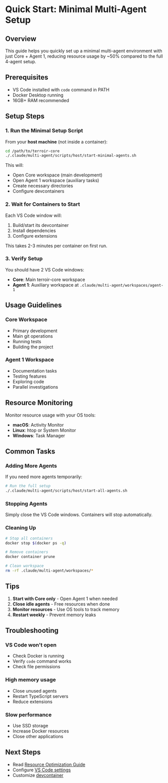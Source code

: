 # Quick Start: Minimal Multi-Agent Setup

## Overview

This guide helps you quickly set up a minimal multi-agent environment with just Core + Agent 1, reducing resource usage by ~50% compared to the full 4-agent setup.

## Prerequisites

- VS Code installed with `code` command in PATH
- Docker Desktop running
- 16GB+ RAM recommended

## Setup Steps

### 1. Run the Minimal Setup Script

From your **host machine** (not inside a container):

```bash
cd /path/to/terroir-core
./.claude/multi-agent/scripts/host/start-minimal-agents.sh
```

This will:

- Open Core workspace (main development)
- Open Agent 1 workspace (auxiliary tasks)
- Create necessary directories
- Configure devcontainers

### 2. Wait for Containers to Start

Each VS Code window will:

1. Build/start its devcontainer
2. Install dependencies
3. Configure extensions

This takes 2-3 minutes per container on first run.

### 3. Verify Setup

You should have 2 VS Code windows:

- **Core**: Main terroir-core workspace
- **Agent 1**: Auxiliary workspace at `.claude/multi-agent/workspaces/agent-1`

## Usage Guidelines

### Core Workspace

- Primary development
- Main git operations
- Running tests
- Building the project

### Agent 1 Workspace

- Documentation tasks
- Testing features
- Exploring code
- Parallel investigations

## Resource Monitoring

Monitor resource usage with your OS tools:

- **macOS**: Activity Monitor
- **Linux**: htop or System Monitor
- **Windows**: Task Manager

## Common Tasks

### Adding More Agents

If you need more agents temporarily:

```bash
# Run the full setup
./.claude/multi-agent/scripts/host/start-all-agents.sh
```

### Stopping Agents

Simply close the VS Code windows. Containers will stop automatically.

### Cleaning Up

```bash
# Stop all containers
docker stop $(docker ps -q)

# Remove containers
docker container prune

# Clean workspace
rm -rf .claude/multi-agent/workspaces/*
```

## Tips

1. **Start with Core only** - Open Agent 1 when needed
2. **Close idle agents** - Free resources when done
3. **Monitor resources** - Use OS tools to track memory
4. **Restart weekly** - Prevent memory leaks

## Troubleshooting

### VS Code won't open

- Check Docker is running
- Verify `code` command works
- Check file permissions

### High memory usage

- Close unused agents
- Restart TypeScript servers
- Reduce extensions

### Slow performance

- Use SSD storage
- Increase Docker resources
- Close other applications

## Next Steps

- Read [Resource Optimization Guide](./resource-optimization.md)
- Configure [VS Code settings](../templates/settings.json)
- Customize [devcontainer](../templates/agent-devcontainer.json)

